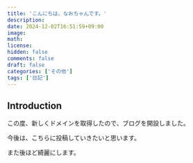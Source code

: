 ```yaml
---
title: 'こんにちは、なおちゃんです。'
description:
date: 2024-12-02T16:51:59+09:00
image:
math:
license:
hidden: false
comments: false
draft: false
categories: ['その他']
tags: ['日記']
---
```


## Introduction

この度、新しくドメインを取得したので、ブログを開設しました。

今後は、こちらに投稿していきたいと思います。

また後ほど綺麗にします。

